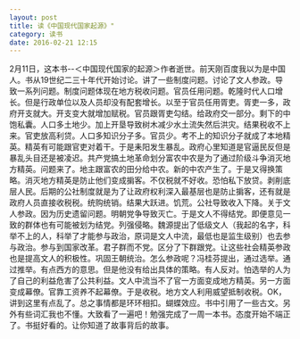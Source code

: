 ```yaml
---
layout: post
title: 读《中国现代国家起源》"
category: 读书
date: 2016-02-21 12:15
---
```


2月11日，这本书--＜中国现代国家的起源＞作者逝世。前天刚百度我以为是中国人。书从19世纪二三十年代开始讨论。讲了一些制度问题。讨论了文人参政。导致一系列问题。制度问题体现在地方税收问题。官员任用问题。乾隆时代人口增长。但是行政单位以及人员却没有配套增长。以至于官员任用胥吏。胥吏一多，政府开支就大。开支变大就增加赋税。官员跟胥吏勾结。给政府交一部分。剩下的中饱私囊。人口多土地少。加上开垦导致树木减少水土流失然后洪灾。结果税收不上来。官吏放高利贷。人口多知识分子多。官员少。考不上的知识分子就成了本地精英。精英有可能跟官吏对着干。于是耒阳发生暴乱。政府心里知道是官逼民反但是暴乱头目还是被凌迟。共产党搞土地革命划分富农中农是为了通过阶级斗争消灭地方精英。问题来了。地主跟富农的田分给中农。新的中农产生了。于是又得换策略。消灭地方精英是防止他们变成掮客。不仅税就不好收。恐怕私下放贷。剥削底层人民。后期的公社制度就是为了让政府权利深入最基层也是防止掮客，还有就是政府人员直接收税税。统购统销。结果大跃进。饥荒。公社导致收入下降。关于文人参政。因为历史遗留问题。明朝党争导致灭亡。于是文人不得结党。即便意见一致的群体也有可能被划为结党。列强侵略。魏源提出了低级文人（我起的名字，科举不上的人，科举了才能参与政治，原词是文人中流，最低也是监生级别）也去参与政治。参与到国家改革。君子群而不党。区分了下群跟党。让这些社会精英参政也是提高文人的积极性。巩固王朝统治。怎么参政呢？冯桂芬提出，通过选举。通过推举。有点西方的意思。但是他没有给出具体的策略。有人反对。怕选举的人为了自己的利益危害了公共利益。文人中流当不了官一方面变成地方精英。另一方面变成幕僚。官靠工资养不起幕僚。于是收税。地方文人利用威望抵制收税。OK，讲到这里有点乱了。总之事情都是环环相扣。蝴蝶效应。书中引用了一些古文。另外有些词汇我也不懂。大致看了一遍吧！勉强完成了一周一本书。态度开始不端正了。书挺好看的。让你知道了故事背后的故事。